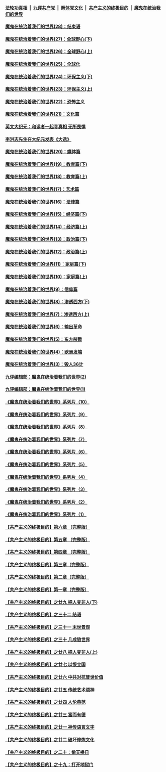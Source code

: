 ####  [法轮功真相](../../../../basic/blob/master/README.md?t=04092001) &nbsp;|&nbsp; [九评共产党](../../../../9ping.md/blob/master/README.md?t=04092001) &nbsp;|&nbsp; [解体党文化](../../../../jtdwh.md/blob/master/README.md?t=04092001)  &nbsp;|&nbsp; [共产主义的终极目的](../../../../gczydzjmd.md/blob/master/README.md?t=04092001) &nbsp;|&nbsp; [魔鬼在统治我们的世界](../../../../mgztzwmdsj.md/blob/master/README.md?t=04092001) 

#### [魔鬼在统治着我们的世界(28)：结束语](../pages/nsc422/n10936246.md?t=04092001) 

#### [魔鬼在统治着我们的世界(27)：全球野心(下)](../pages/nsc422/n10928319.md?t=04092001) 

#### [魔鬼在统治着我们的世界(26)：全球野心(上)](../pages/nsc422/n10900318.md?t=04092001) 

#### [魔鬼在统治着我们的世界(25)：全球化](../pages/nsc422/n10788205.md?t=04092001) 

#### [魔鬼在统治着我们的世界(24)：环保主义(下)](../pages/nsc422/n10695307.md?t=04092001) 

#### [魔鬼在统治着我们的世界(23)：环保主义(上)](../pages/nsc422/n10688613.md?t=04092001) 

#### [魔鬼在统治着我们的世界(22)：恐怖主义](../pages/nsc422/n10614727.md?t=04092001) 

#### [魔鬼在统治着我们的世界(21)：文化篇](../pages/nsc422/n10597706.md?t=04092001) 

#### [英文大纪元：和读者一起寻真相 无所畏惧](../pages/nsc422/n12542027.md?t=04092001) 

#### [李洪志先生在大纪元发表《大选》](../pages/nsc422/n12534746.md?t=04092001) 

#### [魔鬼在统治着我们的世界(20)：媒体篇](../pages/nsc422/n10586579.md?t=04092001) 

#### [魔鬼在统治着我们的世界(19)：教育篇(下)](../pages/nsc422/n10564808.md?t=04092001) 

#### [魔鬼在统治着我们的世界(18)：教育篇(上)](../pages/nsc422/n10526970.md?t=04092001) 

#### [魔鬼在统治着我们的世界(17)：艺术篇](../pages/nsc422/n10499093.md?t=04092001) 

#### [魔鬼在统治着我们的世界(16)：法律篇](../pages/nsc422/n10485969.md?t=04092001) 

#### [魔鬼在统治着我们的世界(15)：经济篇(下)](../pages/nsc422/n10469975.md?t=04092001) 

#### [魔鬼在统治着我们的世界(14)：经济篇(上)](../pages/nsc422/n10457370.md?t=04092001) 

#### [魔鬼在统治着我们的世界(13)：政治篇(下)](../pages/nsc422/n10448270.md?t=04092001) 

#### [魔鬼在统治着我们的世界(12)：政治篇(上)](../pages/nsc422/n10444576.md?t=04092001) 

#### [魔鬼在统治着我们的世界(11)：家庭篇(下)](../pages/nsc422/n10440961.md?t=04092001) 

#### [魔鬼在统治着我们的世界(10)：家庭篇(上)](../pages/nsc422/n10435448.md?t=04092001) 

#### [魔鬼在统治着我们的世界(9)：信仰篇](../pages/nsc422/n10432159.md?t=04092001) 

#### [魔鬼在统治着我们的世界(8)：渗透西方(下)](../pages/nsc422/n10429603.md?t=04092001) 

#### [魔鬼在统治着我们的世界(7)：渗透西方(上)](../pages/nsc422/n10426013.md?t=04092001) 

#### [魔鬼在统治着我们的世界(6)：输出革命](../pages/nsc422/n10421536.md?t=04092001) 

#### [魔鬼在统治着我们的世界(5)：东方杀戮](../pages/nsc422/n10417707.md?t=04092001) 

#### [魔鬼在统治着我们的世界(4)：欧洲发端](../pages/nsc422/n10414890.md?t=04092001) 

#### [魔鬼在统治着我们的世界(3)：毁人36计](../pages/nsc422/n10411583.md?t=04092001) 

#### [九评编辑部：魔鬼在统治着我们的世界(2)](../pages/nsc422/n10410036.md?t=04092001) 

#### [九评编辑部：魔鬼在统治着我们的世界(1)](../pages/nsc422/n10406825.md?t=04092001) 

#### [《魔鬼在统治着我们的世界》系列片（10）](../pages/nsc422/n12292670.md?t=04092001) 

#### [《魔鬼在统治着我们的世界》系列片（9）](../pages/nsc422/n12290859.md?t=04092001) 

#### [《魔鬼在统治着我们的世界》系列片（8）](../pages/nsc422/n12287445.md?t=04092001) 

#### [《魔鬼在统治着我们的世界》系列片（7）](../pages/nsc422/n12283425.md?t=04092001) 

#### [《魔鬼在统治着我们的世界》系列片（6）](../pages/nsc422/n12282314.md?t=04092001) 

#### [《魔鬼在统治着我们的世界》系列片（5）](../pages/nsc422/n12281419.md?t=04092001) 

#### [《魔鬼在统治着我们的世界》系列片（4）](../pages/nsc422/n12274024.md?t=04092001) 

#### [《魔鬼在统治着我们的世界》系列片（3）](../pages/nsc422/n12271322.md?t=04092001) 

#### [《魔鬼在统治着我们的世界》系列片（2）](../pages/nsc422/n12269049.md?t=04092001) 

#### [《魔鬼在统治着我们的世界》系列片（1）](../pages/nsc422/n12267575.md?t=04092001) 

#### [【共产主义的终极目的】第六章 （完整版）](../pages/nsc422/n11428913.md?t=04092001) 

#### [【共产主义的终极目的】第五章 （完整版）](../pages/nsc422/n11428912.md?t=04092001) 

#### [【共产主义的终极目的】第四章 （完整版）](../pages/nsc422/n11428907.md?t=04092001) 

#### [【共产主义的终极目的】第三章（完整版）](../pages/nsc422/n11428848.md?t=04092001) 

#### [【共产主义的终极目的】第二章（完整版）](../pages/nsc422/n11428831.md?t=04092001) 

#### [【共产主义的终极目的】第一章（完整版）](../pages/nsc422/n11417651.md?t=04092001) 

#### [【共产主义的终极目的】之廿九 把人变非人(下)](../pages/nsc422/n11344140.md?t=04092001) 

#### [【共产主义的终极目的】之三十二 结语](../pages/nsc422/n11360535.md?t=04092001) 

#### [【共产主义的终极目的】之三十一 末世景观](../pages/nsc422/n11351129.md?t=04092001) 

#### [【共产主义的终极目的】之三十 几成狼世界](../pages/nsc422/n11348280.md?t=04092001) 

#### [【共产主义的终极目的】之廿八 把人变非人(上)](../pages/nsc422/n11340492.md?t=04092001) 

#### [【共产主义的终极目的】之廿七 以恨立国](../pages/nsc422/n11336944.md?t=04092001) 

#### [【共产主义的终极目的】之廿六 中共对抗普世价值](../pages/nsc422/n11324785.md?t=04092001) 

#### [【共产主义的终极目的】之廿五 传统艺术颂神](../pages/nsc422/n11296396.md?t=04092001) 

#### [【共产主义的终极目的】之廿四 人伦典范](../pages/nsc422/n11296397.md?t=04092001) 

#### [【共产主义的终极目的】之廿三 富而有德](../pages/nsc422/n11283598.md?t=04092001) 

#### [【共产主义的终极目的】之廿一 神传语言文字](../pages/nsc422/n11263265.md?t=04092001) 

#### [【共产主义的终极目的】之廿二 破坏修炼文化](../pages/nsc422/n11245728.md?t=04092001) 

#### [【共产主义的终极目的】之二十：偷天换日](../pages/nsc422/n11238846.md?t=04092001) 

#### [【共产主义的终极目的】之十九：打开地狱门](../pages/nsc422/n11206376.md?t=04092001) 


